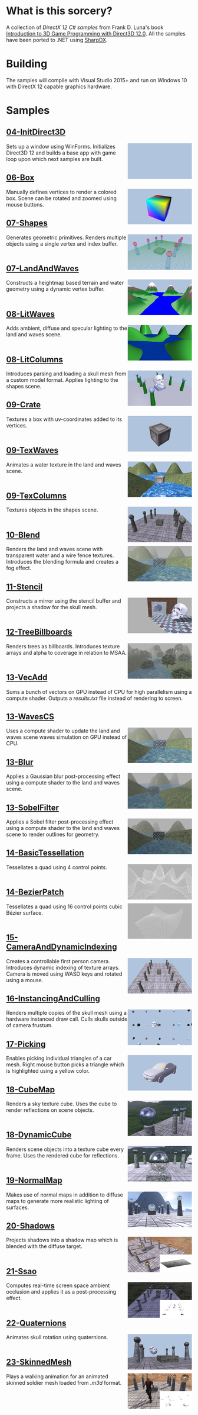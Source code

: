 # What is this sorcery?

A collection of *DirectX 12 C# samples* from Frank D. Luna's book [Introduction to 3D Game Programming with Direct3D 12.0](http://d3dcoder.net/d3d12.htm). All the samples have been ported to .NET using [SharpDX](http://sharpdx.org/).

# Building

The samples will compile with Visual Studio 2015+ and run on Windows 10 with DirectX 12 capable graphics hardware.

# Samples

## [04-InitDirect3D](Samples/04-InitDirect3D)
<img src="./Images/InitDirect3D.jpg" height="96px" align="right">

Sets up a window using WinForms. Initializes Direct3D 12 and builds a base app with game loop upon which next samples are built.

## [06-Box](Samples/06-Box)
<img src="./Images/Box.jpg" height="96px" align="right">

Manually defines vertices to render a colored box. Scene can be rotated and zoomed using mouse buttons.

## [07-Shapes](Samples/07-Shapes)
<img src="./Images/Shapes.jpg" height="96px" align="right">

Generates geometric primitives. Renders multiple objects using a single vertex and index buffer.
<br><br>

## [07-LandAndWaves](Samples/07-LandAndWaves)
<img src="./Images/LandAndWaves.jpg" height="96px" align="right">

Constructs a heightmap based terrain and water geometry using a dynamic vertex buffer.
<br><br>

## [08-LitWaves](Samples/08-LitWaves)
<img src="./Images/LitWaves.jpg" height="96px" align="right">

Adds ambient, diffuse and specular lighting to the land and waves scene.
<br><br> 

## [08-LitColumns](Samples/08-LitColumns)
<img src="./Images/LitColumns.jpg" height="96px" align="right">

Introduces parsing and loading a skull mesh from a custom model format. Applies lighting to the shapes scene.

## [09-Crate](Samples/09-Crate)
<img src="./Images/Crate.jpg" height="96px" align="right">

Textures a box with uv-coordinates added to its vertices.
<br><br>

## [09-TexWaves](Samples/09-TexWaves)
<img src="./Images/TexWaves.jpg" height="96px" align="right">

Animates a water texture in the land and waves scene.
<br><br>

## [09-TexColumns](Samples/09-TexColumns)
<img src="./Images/TexColumns.jpg" height="96px" align="right">

Textures objects in the shapes scene.
<br><br>

## [10-Blend](Samples/10-Blend)
<img src="./Images/Blend.jpg" height="96px" align="right">

Renders the land and waves scene with transparent water and a wire fence textures. Introduces the blending formula and creates a fog effect.

## [11-Stencil](Samples/11-Stencil)
<img src="./Images/Stencil.jpg" height="96px" align="right">

Constructs a mirror using the stencil buffer and projects a shadow for the skull mesh.
<br><br>

## [12-TreeBillboards](Samples/12-TreeBillboards)
<img src="./Images/TreeBillboards.jpg" height="96px" align="right">

Renders trees as billboards. Introduces texture arrays and alpha to coverage in relation to MSAA.
<br><br>

## [13-VecAdd](Samples/13-VecAdd)

Sums a bunch of vectors on GPU instead of CPU for high parallelism using a compute shader. Outputs a *results.txt* file instead of rendering to screen.

## [13-WavesCS](Samples/13-WavesCS)
<!-- This sample looks exactly the same as 10-Blend -->
<img src="./Images/Blend.jpg" height="96px" align="right">

Uses a compute shader to update the land and waves scene waves simulation on GPU instead of CPU.

## [13-Blur](Samples/13-Blur)
<img src="./Images/Blur.jpg" height="96px" align="right">

Applies a Gaussian blur post-processing effect using a compute shader to the land and waves scene.

## [13-SobelFilter](Samples/13-SobelFilter)
<img src="./Images/SobelFilter.jpg" height="96px" align="right">

Applies a Sobel filter post-processing effect using a compute shader to the land and waves scene to render outlines for geometry.

## [14-BasicTessellation](Samples/14-BasicTessellation)
<img src="./Images/BasicTessellation.jpg" height="96px" align="right">

Tessellates a quad using 4 control points.
<br><br>

## [14-BezierPatch](Samples/14-BezierPatch)
<img src="./Images/BezierPatch.jpg" height="96px" align="right">

Tessellates a quad using 16 control points cubic Bézier surface.
<br><br>

## [15-CameraAndDynamicIndexing](Samples/15-CameraAndDynamicIndexing)
<img src="./Images/CameraAndDynamicIndexing.jpg" height="96px" align="right">

Creates a controllable first person camera. Introduces dynamic indexing of texture arrays. Camera is moved using WASD keys and rotated using a mouse.

## [16-InstancingAndCulling](Samples/16-InstancingAndCulling)
<img src="./Images/InstancingAndCulling.jpg" height="96px" align="right">

Renders multiple copies of the skull mesh using a hardware instanced draw call. Culls skulls outside of camera frustum.

## [17-Picking](Samples/17-Picking)
<img src="./Images/Picking.jpg" height="96px" align="right">

Enables picking individual triangles of a car mesh. Right mouse button picks a triangle which is highlighted using a yellow color.

## [18-CubeMap](Samples/18-CubeMap)
<img src="./Images/CubeMap.jpg" height="96px" align="right">

Renders a sky texture cube. Uses the cube to render reflections on scene objects.
<br><br>

## [18-DynamicCube](Samples/18-DynamicCube)
<img src="./Images/DynamicCube.jpg" height="96px" align="right">

Renders scene objects into a texture cube every frame. Uses the rendered cube for reflections.
<br><br>

## [19-NormalMap](Samples/19-NormalMap)
<img src="./Images/NormalMap.jpg" height="96px" align="right">

Makes use of normal maps in addition to diffuse maps to generate more realistic lighting of surfaces.

## [20-Shadows](Samples/20-Shadows)
<img src="./Images/Shadows.jpg" height="96px" align="right">

Projects shadows into a shadow map which is blended with the diffuse target.
<br><br>

## [21-Ssao](Samples/21-Ssao)
<img src="./Images/Ssao.jpg" height="96px" align="right">

Computes real-time screen space ambient occlusion and applies it as a post-processing effect.
<br><br>

## [22-Quaternions](Samples/22-Quaternions)
<img src="./Images/Quaternions.jpg" height="96px" align="right">

Animates skull rotation using quaternions.
<br><br>

## [23-SkinnedMesh](Samples/23-SkinnedMesh)
<img src="./Images/SkinnedMesh.jpg" height="96px" align="right">

Plays a walking animation for an animated skinned soldier mesh loaded from *.m3d* format.
